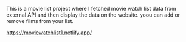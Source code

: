 This is a movie list project where I fetched movie watch list data from          
external API and then display the data on the website. yoou can add or remove films from your list.      
 
https://moviewatchlist1.netlify.app/      
